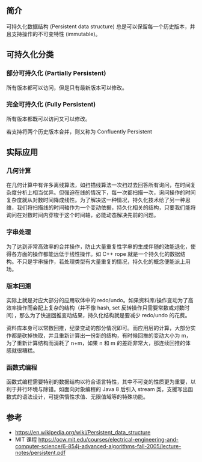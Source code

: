 
## 简介

可持久化数据结构 (Persistent data structure) 总是可以保留每一个历史版本，并且支持操作的不可变特性 (immutable)。

## 可持久化分类

### 部分可持久化 (Partially Persistent)

所有版本都可以访问，但是只有最新版本可以修改。

### 完全可持久化 (Fully Persistent)

所有版本都既可以访问又可以修改。

若支持将两个历史版本合并，则又称为 Confluently Persistent

## 实际应用

### 几何计算

在几何计算中有许多离线算法，如扫描线算法一次扫过去回答所有询问，在时间复杂度分析上相当优异。但强迫在线的情况下，每一次都扫描一次，询问操作的时间复杂度就从对数时间降成线性。为了解决这一种情况，持久化技术给了另一种思维，我们将扫描线的时间轴作为一个变动依据，持久化相关的结构，只要我们能将询问在对数时间内穿梭于这个时间轴，必能动态解决先前的问题。

### 字串处理

为了达到非常高效率的合并操作，防止大量重复性字串的生成伴随的效能退化，使得各方面的操作都能远低于线性操作。如 C++ rope 就是一个持久化的数据结构。不只是字串操作，若处理类型有大量重复的情况，持久化的概念便能派上用场。

### 版本回溯

实际上就是对应大部分的应用软体中的 redo/undo。如果资料库/操作变动为了高效率操作而会配上复杂的结构（并不像 hash, set 反转操作只需要常数或对数时间），那么为了快速回推变动结果，持久化结构就是要减少 redo/undo 的花费。

资料库本身可以常数回推，纪录变动的部分情况即可。而应用层的计算，大部分实作都是砍掉快取，并且重新计算出一份新的结构，有时候回推的变动大小为 m，为了重新计算结构而消耗了 n+m，如果 n 和 m 的差距非常大，那连续回推的体感就很糟糕。

### 函数式编程

函数式编程需要特别的数据结构以符合语言特性，其中不可变的性质更为重要，以利于并行环境与除错。如面向对象编程的 Java 8 后引入 stream 类，支援写出函数式的语法设计，可提供惰性求值、无限值域等的特殊功能。

## 参考

- <https://en.wikipedia.org/wiki/Persistent_data_structure>
- MIT 课程 <https://ocw.mit.edu/courses/electrical-engineering-and-computer-science/6-854j-advanced-algorithms-fall-2005/lecture-notes/persistent.pdf>
